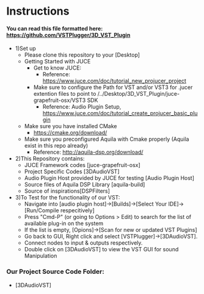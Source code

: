 # Instructions


#### You can read this file formatted here: https://github.com/VSTPlugger/3D_VST_Plugin 

- 1)Set up
	- Please clone this repository to your [Desktop]
	- Getting Started with JUCE
		- Get to know JUCE:
			- Reference: https://www.juce.com/doc/tutorial_new_projucer_project 
		- Make sure to configure the Path for VST and/or VST3 for .jucer extention files to point to /../Desktop/3D_VST_Plugin/juce-grapefruit-osx/VST3 SDK
			- Reference: Audio Plugin Setup, https://www.juce.com/doc/tutorial_create_projucer_basic_plugin
	- Make sure you have installed CMake
		- https://cmake.org/download/
	- Make sure you preconfigured Aquila with Cmake properly (Aquila exist in this repo already)
		- Reference: http://aquila-dsp.org/download/
- 2)This Repository contains:
	- JUCE Framework codes [juce-grapefruit-osx]
	- Project Specific Codes [3DAudioVST]
    - Audio Plugin Host provided by JUCE for testing [Audio Plugin Host]
    - Source files of Aquila DSP Library [aquila-build]
    - Source of inspirations[DSPFilters]
- 3)To Test for the functionality of our VST: 
  	- Navigate into [audio plugin host]->[Builds]->[Select Your IDE]->[Run/Compile respecitively]
    - Press "Cmd-P" (or going to Options > Edit) to search for the list of available plug-in on the system
    - If the list is empty, [Opions]->[Scan for new or updated VST Plugins]
    - Go back to GUI, Right click and select [VSTPlugger]->[3DAudioVST].
    - Connect nodes to input & outputs respectively. 
    - Double click on [3DAudioVST] to view the VST GUI for sound Manipulation

### Our Project Source Code Folder: 
- [3DAudioVST]
